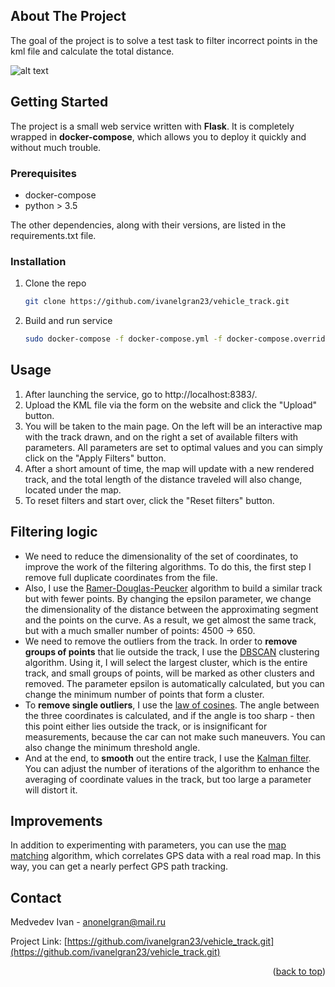 ## About The Project

The goal of the project is to solve a test task to filter incorrect points in the kml file and calculate the total distance.

![alt text](https://github.com/ivanelgran23/vehicle_track/tree/master/app/app/static/image/service.png?raw=true)

## Getting Started

The project is a small web service written with **Flask**. It is completely wrapped in **docker-compose**, which allows you to deploy it quickly and without much trouble.

### Prerequisites

- docker-compose
- python > 3.5

The other dependencies, along with their versions, are listed in the requirements.txt file.

### Installation

1. Clone the repo
   ```sh
   git clone https://github.com/ivanelgran23/vehicle_track.git
   ```
2. Build and run service
   ```sh
   sudo docker-compose -f docker-compose.yml -f docker-compose.override.yml up --build
   ```

## Usage

1. After launching the service, go to http://localhost:8383/.
2. Upload the KML file via the form on the website and click the "Upload" button.
3. You will be taken to the main page. On the left will be an interactive map with the track drawn, and on the right a set of available filters with parameters. All parameters are set to optimal values and you can simply click on the "Apply Filters" button.
4. After a short amount of time, the map will update with a new rendered track, and the total length of the distance traveled will also change, located under the map.
5. To reset filters and start over, click the "Reset filters" button.

## Filtering logic

- We need to reduce the dimensionality of the set of coordinates, to improve the work of the filtering algorithms. To do this, the first step I remove full duplicate coordinates from the file.
- Also, I use the [Ramer-Douglas-Peucker](https://en.wikipedia.org/wiki/Ramer%E2%80%93Douglas%E2%80%93Peucker_algorithm) algorithm to build a similar track but with fewer points. By changing the epsilon parameter, we change the dimensionality of the distance between the approximating segment and the points on the curve. As a result, we get almost the same track, but with a much smaller number of points: 4500 -> 650.
- We need to remove the outliers from the track. In order to **remove groups of points** that lie outside the track, I use the [DBSCAN](https://towardsdatascience.com/how-dbscan-works-and-why-should-i-use-it-443b4a191c80) clustering algorithm. Using it, I will select the largest cluster, which is the entire track, and small groups of points, will be marked as other clusters and removed. The parameter epsilon is automatically calculated, but you can change the minimum number of points that form a cluster.
- To **remove single outliers**, I use the [law of cosines](https://en.wikipedia.org/wiki/Law_of_cosines). The angle between the three coordinates is calculated, and if the angle is too sharp - then this point either lies outside the track, or is insignificant for measurements, because the car can not make such maneuvers. You can also change the minimum threshold angle.
- And at the end, to **smooth** out the entire track, I use the [Kalman filter](https://en.wikipedia.org/wiki/Kalman_filter). You can adjust the number of iterations of the algorithm to enhance the averaging of coordinate values in the track, but too large a parameter will distort it.

## Improvements

In addition to experimenting with parameters, you can use the [map matching](https://en.wikipedia.org/wiki/Map_matching) algorithm, which correlates GPS data with a real road map. In this way, you can get a nearly perfect GPS path tracking.

## Contact

Medvedev Ivan - anonelgran@mail.ru

Project Link: [https://github.com/ivanelgran23/vehicle_track.git](https://github.com/ivanelgran23/vehicle_track.git)

<p align="right">(<a href="#top">back to top</a>)</p>




